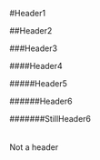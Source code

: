 #Header1

##Header2

###Header3

####Header4

#####Header5

######Header6

#######StillHeader6

######
Not a header
